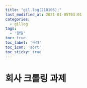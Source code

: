 ```yaml
---
title: "gil.log(210105);"
last_modified_at: 2021-01-05T03:01
categories: 
  - gillog
tags: 
  - '할일'
toc: true
toc_label: '목차'
toc_icon: 'sort'
toc_sticky: true
---
```

# 회사 크롤링 과제